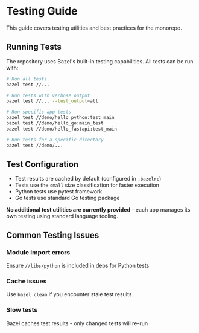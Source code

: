 # Testing Guide

This guide covers testing utilities and best practices for the monorepo.

## Running Tests

The repository uses Bazel's built-in testing capabilities. All tests can be run with:

```bash
# Run all tests
bazel test //...

# Run tests with verbose output
bazel test //... --test_output=all

# Run specific app tests
bazel test //demo/hello_python:test_main
bazel test //demo/hello_go:main_test
bazel test //demo/hello_fastapi:test_main

# Run tests for a specific directory
bazel test //demo/...
```

## Test Configuration

- Test results are cached by default (configured in `.bazelrc`)
- Tests use the `small` size classification for faster execution
- Python tests use pytest framework
- Go tests use standard Go testing package

**No additional test utilities are currently provided** - each app manages its own testing using standard language tooling.

## Common Testing Issues

### Module import errors
Ensure `//libs/python` is included in deps for Python tests

### Cache issues
Use `bazel clean` if you encounter stale test results

### Slow tests
Bazel caches test results - only changed tests will re-run
